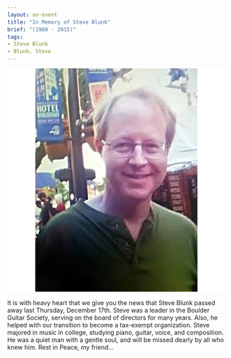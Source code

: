 ```yaml
---
layout: an-event
title: "In Memory of Steve Blunk"
brief: "(1960 - 2015)"
tags:
- Steve Blunk
- Blunk, Steve
---
```

![SteveBlunk](/pics/20151217-SteveBlunk.png)

It is with heavy heart that we give you the news that Steve Blunk passed away last Thursday, December 17th. Steve was a leader in the Boulder Guitar Society, serving on the board of directors for many years. Also, he helped with our transition to become a tax-exempt organization. Steve majored in music in college, studying piano, guitar, voice, and composition. He was a quiet man with a gentle soul, and will be missed dearly by all who knew him. Rest in Peace, my friend...
